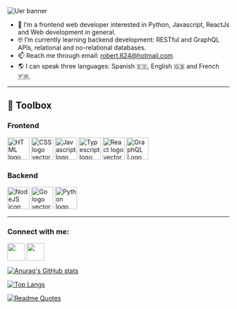 ![Uer banner](https://user-images.githubusercontent.com/72587880/196091562-1a4c2b9d-37a3-4f58-99ce-0fdcfa2fdb90.png)

- 👀 I’m a frontend web developer interested in Python, Javascript, ReactJs and Web development in general.
- 🤓 I’m currently learning backend development: RESTful and GraphQL APIs, relational and no-relational databases.
- 📫 Reach me through email: robert.624@hotmail.com.
- 🌎 I can speak three languages: Spanish 🇪🇸, English 🇬🇧 and French 🇫🇷.

---

## 🧰 Toolbox

### Frontend

<img width="50" height="50" src="https://cdn.worldvectorlogo.com/logos/html-1.svg" alt="HTML logo vector"> <img width="50" height="50"  src="https://cdn.worldvectorlogo.com/logos/css-3.svg" alt="CSS logo vector"> <img width="50" height="50" src="https://cdn.worldvectorlogo.com/logos/logo-javascript.svg" alt="Javascript logo vector">   <img width="50" height="50" src="https://cdn.worldvectorlogo.com/logos/typescript.svg" alt="Typescript logo vector">  <img class="larger" width="50" height="50" src="https://cdn.worldvectorlogo.com/logos/react-2.svg" alt="React logo vector"> <img width="50" height="50" src="https://cdn.worldvectorlogo.com/logos/graphql-logo-2.svg" alt="GraphQL Logo logo vector"> 

### Backend

<img height="50" width="50" src="https://cdn.worldvectorlogo.com/logos/nodejs-icon.svg" alt="NodeJS icon logo vector"> <img height="50" width="50" src="https://cdn.worldvectorlogo.com/logos/go-8.svg" alt="Go logo vector"> <img width="50" height="50" src="https://cdn.worldvectorlogo.com/logos/python-5.svg" alt="Python logo vector">

---


<h3 align="left">Connect with me:</h3>
<p align="left">
<a href="https://twitter.com/robertdowny" target="blank"><img align="center" src="https://brandeame.es/wp-content/uploads/2017/05/60414c58e954d7236837248225e0216f_new-twitter-logo-vector-eps-twitter-logo-clipart-png_518-518.png" alt="" height="40" width="40" /></a>
<a href="www.linkedin.com/in/roberto-ramirez-aguilar
" target="blank"><img align="center" src="https://cdn-icons-png.flaticon.com/512/174/174857.png" alt="" height="40" width="40" /></a>



[![Anurag's GitHub stats](https://github-readme-stats.vercel.app/api?username=Robertron624)](https://github.com/anuraghazra/github-readme-stats)

[![Top Langs](https://github-readme-stats.vercel.app/api/top-langs/?username=Robertron624)](https://github.com/anuraghazra/github-readme-stats)

[![Readme Quotes](https://quotes-github-readme.vercel.app/api?type=horizontal&theme=dark)](https://github.com/piyushsuthar/github-readme-quotes)


<!---
Robertron624/Robertron624 is a ✨ special ✨ repository because its `README.md` (this file) appears on your GitHub profile.
You can click the Preview link to take a look at your changes.
--->
